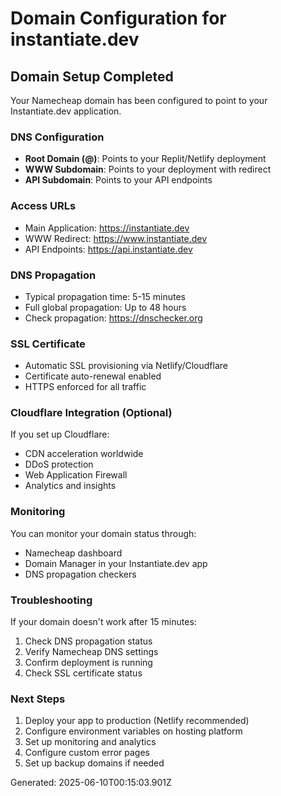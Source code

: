 # Domain Configuration for instantiate.dev

## Domain Setup Completed

Your Namecheap domain has been configured to point to your Instantiate.dev application.

### DNS Configuration
- **Root Domain (@)**: Points to your Replit/Netlify deployment
- **WWW Subdomain**: Points to your deployment with redirect
- **API Subdomain**: Points to your API endpoints

### Access URLs
- Main Application: https://instantiate.dev
- WWW Redirect: https://www.instantiate.dev  
- API Endpoints: https://api.instantiate.dev

### DNS Propagation
- Typical propagation time: 5-15 minutes
- Full global propagation: Up to 48 hours
- Check propagation: https://dnschecker.org

### SSL Certificate
- Automatic SSL provisioning via Netlify/Cloudflare
- Certificate auto-renewal enabled
- HTTPS enforced for all traffic

### Cloudflare Integration (Optional)
If you set up Cloudflare:
- CDN acceleration worldwide
- DDoS protection
- Web Application Firewall
- Analytics and insights

### Monitoring
You can monitor your domain status through:
- Namecheap dashboard
- Domain Manager in your Instantiate.dev app
- DNS propagation checkers

### Troubleshooting
If your domain doesn't work after 15 minutes:
1. Check DNS propagation status
2. Verify Namecheap DNS settings
3. Confirm deployment is running
4. Check SSL certificate status

### Next Steps
1. Deploy your app to production (Netlify recommended)
2. Configure environment variables on hosting platform
3. Set up monitoring and analytics
4. Configure custom error pages
5. Set up backup domains if needed

Generated: 2025-06-10T00:15:03.901Z